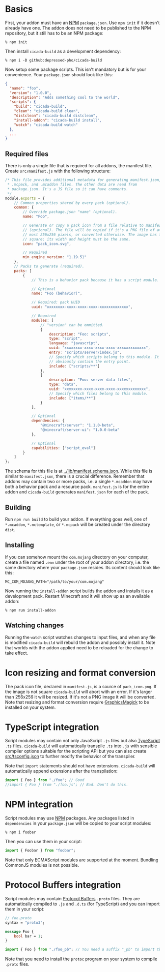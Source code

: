 # Basics

First, your addon must have an [NPM](https://www.npmjs.com/)
`package.json`. Use `npm init` if it doesn't already have one. The addon
does not need to be published to the NPM repository, but it still has to be
an NPM package:

```shell
% npm init
```

Then install `cicada-build` as a development dependency:

```shell
% npm i -D github:depressed-pho/cicada-build
```

Now setup some package scripts. This isn't mandatory but is for your
convenience. Your `package.json` should look like this:

```json
{
  "name": "foo",
  "version": "1.0.0",
  "description": "Adds something cool to the world",
  "scripts": {
    "build": "cicada-build",
    "clean": "cicada-build clean",
    "distclean": "cicada-build distclean",
    "install-addon": "cicada-build install",
    "watch": "cicada-build watch"
  },
  ...
}
```

## Required files

There is only a single file that is required for all addons, the manifest
file. Create `src/manifest.js` with the following structure:

```javascript
/* This file provides additional metadata for generating manifest.json,
 * .mcpack, and .mcaddon files. The other data are read from
 * package.json. It's a JS file so it can have comments.
 */
module.exports = {
    // Common properties shared by every pack (optional).
    common: {
        // Override package.json "name" (optional).
        name: "Foo",

        // Generate or copy a pack icon from a file relative to manifest.js
        // (optional). The file will be copied if it's a PNG file of at
        // most 256x256 pixels, or converted otherwise. The image has to be
        // square: its width and height must be the same.
        icon: "pack_icon.svg",

        // Required
        min_engine_version: "1.19.51"
    },
    // Packs to generate (required).
    packs: [
        {
            // This is a behavior pack because it has a script module.

            // Optional
            name: "Foo (behavior)",

            // Required: pack UUID
            uuid: "xxxxxxxx-xxxx-xxxx-xxxx-xxxxxxxxxxxxx",

            // Required
            modules: [
                // "version" can be ommitted.
                {
                    description: "Foo: scripts",
                    type: "script",
                    language: "javascript",
                    uuid: "xxxxxxxx-xxxx-xxxx-xxxx-xxxxxxxxxxxxx",
                    entry: "scripts/server/index.js",
                    // Specify which scripts belong to this module. It must
                    // obviously contain the entry point.
                    include: ["scripts/**"]
                },
                {
                    description: "Foo: server data files",
                    type: "data",
                    uuid: "xxxxxxxx-xxxx-xxxx-xxxx-xxxxxxxxxxxxx",
                    // Specify which files belong to this module.
                    include: ["items/**"]
                }
            ],

            // Optional
            dependencies: {
                "@minecraft/server": "1.1.0-beta",
                "@minecraft/server-ui": "1.0.0-beta"
            },

            // Optional
            capabilities: ["script_eval"]
        }
    ]
};
```

The schema for this file is at
[../lib/manifest.schema.json](../lib/manifest.schema.json). While this file
is similar to `manifest.json`, there is a crucial difference. Remember that
addons may contain two or more packs, i.e. a single `*.mcaddon` may have
both a behavior pack and a resource pack. `manifest.js` is for the entire
addon and `cicada-build` generates `manifest.json` for each of the pack.

## Building

Run `npm run build` to build your addon. If everything goes well, one of
`*.mcaddon`, `*.mctemplate`, or `*.mcpack` will be created under the directory `dist`.

## Installing

If you can somehow mount the `com.mojang` directory on your computer,
create a file named `.env` under the root of your addon directory, i.e. the
same directory where your `package.json` resides. Its content should look
like this:

```text
MC_COM_MOJANG_PATH="/path/to/your/com.mojang"
```

Now running the `install-addon` script builds the addon and installs it as
a development pack. Restart Minecraft and it will show up as an available
addon:

```shell
% npm run install-addon
```

## Watching changes

Running the `watch` script watches changes to input files, and when any
file is modified `cicada-build` will rebuild the addon and possibly
install it. Note that worlds with the addon applied need to be reloaded
for the change to take effect.

# Icon resizing and format conversion

The pack icon file, declared in `manifest.js`, is a source of
`pack_icon.png`. If the image is not square `cicada-build` will abort with
an error. If it's larger than 256x256 it will be resized. If it's not a PNG
image it will be converted. Note that resizing and format conversion
require [GraphicsMagick](http://www.graphicsmagick.org/) to be installed on
your system.

# TypeScript integration

Script modules may contain not only JavaScript `.js` files but also
[TypeScript](https://www.typescriptlang.org/) `.ts` files. `cicada-build`
will automatically transpile `.ts` into `.js` with sensible compiler
options suitable for the scripting API but you can also create
[src/tsconfig.json](https://www.typescriptlang.org/tsconfig/) to further
modify the behavior of the transpiler.

Note that `import` statements should not have extensions. `cicada-build`
will automatically append extensions after the transpilation:

```typescript
import { Foo } from "./foo"; // Good
//import { Foo } from "./foo.js"; // Bad. Don't do this.
```

# NPM integration

Script modules may use [NPM](https://www.npmjs.com/) packages. Any packages
listed in `dependencies` in your `package.json` will be copied to your
script modules:

```shell
% npm i foobar
```

Then you can use them in your script:

```typescript
import { Foobar } from "foobar";
```

Note that only ECMAScript modules are supported at the moment. Bundling
CommonJS modules is not possible.

# Protocol Buffers integration

Script modules may contain [Protocol
Buffers](https://developers.google.com/protocol-buffers) `.proto`
files. They are automatically compiled to `.js` and `.d.ts` (for
TypeScript) and you can import them in your script:

```protobuf
// foo.proto
syntax = "proto3";

message Foo {
    bool bar = 1;
}
```

```typescript
import { Foo } from "./foo_pb"; // You need a suffix "_pb" to import them.
```

Note that you need to install the `protoc` program on your system to
compile `.proto` files.
